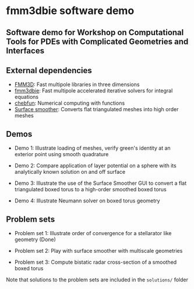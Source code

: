 # fmm3dbie software demo

## Software demo for Workshop on Computational Tools for PDEs with Complicated Geometries and Interfaces

External dependencies
-----------------------
- [FMM3D](https://fmm3d.readthedocs.io/en/latest): Fast multipole libraries in
  three dimensions
- [fmm3dbie](https://fmm3dbie.readthedocs.io/en/latest): Fast multipole
  accelerated iterative solvers for integral equations
- [chebfun](https://www.chebfun.org): Numerical computing with functions
- [Surface smoother](https://github.com/fastalgorithms/smooth-surface): Converts
  flat triangulated meshes into high order meshes

Demos
---------------
- Demo 1: Illustrate loading of meshes, verify green's identity at an exterior
  point using smooth quadrature 

- Demo 2: Compare application of layer potential on a sphere with its
  analytically known solution on and off surface 

- Demo 3: Illustrate the use of the Surface Smoother GUI to convert a 
  flat triangulated boxed torus to a high-order smoothed boxed torus 

- Demo 4: Illustrate Neumann solver on boxed torus geometry

Problem sets
----------------------

- Problem set 1: Illustrate order of convergence for a stellarator like
  geometry (Done)

- Problem set 2: Play with surface smoother with multiscale geometries 

- Problem set 3: Compute bistatic radar cross-section of a smoothed boxed torus
  


Note that solutions to the problem sets are included in the `solutions/` folder
